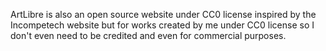 ArtLibre is also an open source website under CC0 license inspired by the Incompetech website but for works created by me under
CC0 license so I don't even need to be credited and even for commercial purposes.
